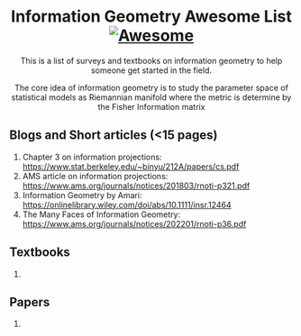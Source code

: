 <div align="center">

<!-- title -->

<!--lint ignore no-dead-urls-->
# Information Geometry Awesome List [![Awesome](https://awesome.re/badge.svg)](https://awesome.re)

<!-- subtitle -->

This is a list of surveys and textbooks on information geometry to help someone get started in the field. 
   
<!-- image -->

<!-- <a href="" target="_blank" rel="noopener noreferrer">
  <img src="" />
</a> -->

<!-- description -->

The core idea of information geometry is to study the parameter space of statistical models as Riemannian manifold where the metric is determine by the Fisher Information matrix
</div>

<!-- TOC -->

## Blogs and Short articles (<15 pages)

1. Chapter 3 on information projections: https://www.stat.berkeley.edu/~binyu/212A/papers/cs.pdf
2. AMS article on information projections: https://www.ams.org/journals/notices/201803/rnoti-p321.pdf
3. Information Geometry by Amari: https://onlinelibrary.wiley.com/doi/abs/10.1111/insr.12464
4. The Many Faces of Information Geometry: https://www.ams.org/journals/notices/202201/rnoti-p36.pdf


## Textbooks

1. 

## Papers

1. 
